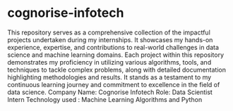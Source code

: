 # cognorise-infotech
This repository serves as a comprehensive collection of the impactful projects undertaken during my internships. It showcases my hands-on experience, expertise, and contributions to real-world challenges in data science and machine learning domains. Each project within this repository demonstrates my proficiency in utilizing various algorithms, tools, and techniques to tackle complex problems, along with detailed documentation highlighting methodologies and results. It stands as a testament to my continuous learning journey and commitment to excellence in the field of data science.
Company Name: Cognorise Infotech
Role: Data Scientist Intern
Technology used : Machine Learning Algorithms and Python 
